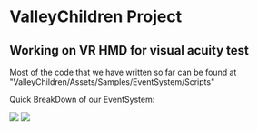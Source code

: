 # ValleyChildren Project
Working on VR HMD for visual acuity test
---

Most of the code that we have written so far can be found at "ValleyChildren/Assets/Samples/EventSystem/Scripts" 

Quick BreakDown of our EventSystem:

![](https://media.giphy.com/media/RhANy8E4V1qvbJZ3Jg/giphy.gif)
![](https://media.giphy.com/media/RG4cxqm6kNUl3Cjuhc/source.gif)

